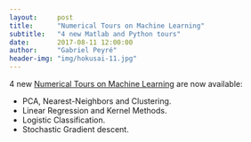```yaml
---
layout:     post
title:      "Numerical Tours on Machine Learning"
subtitle:   "4 new Matlab and Python tours"
date:       2017-08-11 12:00:00
author:     "Gabriel Peyré"
header-img: "img/hokusai-11.jpg"
---
```


4 new [Numerical Tours on Machine Learning](http://www.numerical-tours.com/matlab/#ml) are now available:

- PCA, Nearest-Neighbors and Clustering.
- Linear Regression and Kernel Methods.
- Logistic Classification.
- Stochastic Gradient descent.
